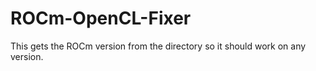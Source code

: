 # ROCm-OpenCL-Fixer
This gets the ROCm version from the directory so it should work on any version.
